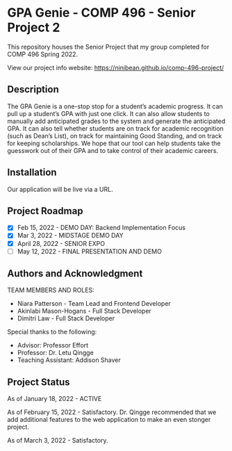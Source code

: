 # GPA Genie - COMP 496 - Senior Project 2
This repository houses the Senior Project that my group completed for COMP 496 Spring 2022. 

View our project info website: https://ninibean.github.io/comp-496-project/

## Description
The GPA Genie is a one-stop stop for a student’s academic progress. It can pull up a student’s GPA with
just one click. It can also allow students to manually add anticipated grades to the system and generate
the anticipated GPA. It can also tell whether students are on track for academic recognition (such as
Dean’s List), on track for maintaining Good Standing, and on track for keeping scholarships. We hope
that our tool can help students take the guesswork out of their GPA and to take control of their academic
careers.

## Installation
Our application will be live via a URL.

## Project Roadmap
- [x] Feb 15, 2022 - DEMO DAY: Backend Implementation Focus
- [x] Mar 3, 2022 - MIDSTAGE DEMO DAY
- [x] April 28, 2022 - SENIOR EXPO 
- [ ] May 12, 2022 - FINAL PRESENTATION AND DEMO

## Authors and Acknowledgment
TEAM MEMBERS AND ROLES:
- Niara Patterson - Team Lead and Frontend Developer
- Akinlabi Mason-Hogans - Full Stack Developer
- Dimitri Law - Full Stack Developer

Special thanks to the following:
- Advisor: Professor Effort
- Professor: Dr. Letu Qingge
- Teaching Assistant: Addison Shaver

## Project Status
As of January 18, 2022 - ACTIVE

As of February 15, 2022 - Satisfactory. Dr. Qingge recommended that we add additional features to the 
web application to make an even stonger project.

As of March 3, 2022 - Satisfactory. 
